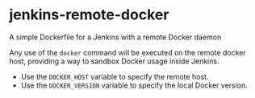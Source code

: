 # jenkins-remote-docker
A simple Dockerfile for a Jenkins with a remote Docker daemon

Any use of the `docker` command will be executed on the remote docker host, providing a way to sandbox Docker usage inside Jenkins.

- Use the `DOCKER_HOST` variable to specify the remote host.
- Use the `DOCKER_VERSION` variable to specify the local Docker version.
